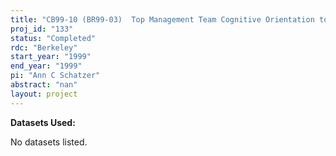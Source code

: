 ```yaml
---
title: "CB99-10 (BR99-03)  Top Management Team Cognitive Orientation toward Foreign Operations and Markets: A Study of its Impact on the Magnitude of Foreign R&D"
proj_id: "133"
status: "Completed"
rdc: "Berkeley"
start_year: "1999"
end_year: "1999"
pi: "Ann C Schatzer"
abstract: "nan"
layout: project
---
```


**Datasets Used:**

No datasets listed.

